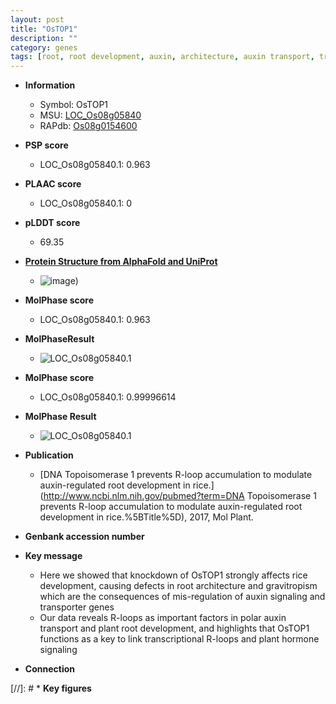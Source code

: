 ```yaml
---
layout: post
title: "OsTOP1"
description: ""
category: genes
tags: [root, root development, auxin, architecture, auxin transport, transporter, root architecture]
---
```


* **Information**  
    + Symbol: OsTOP1  
    + MSU: [LOC_Os08g05840](http://rice.plantbiology.msu.edu/cgi-bin/ORF_infopage.cgi?orf=LOC_Os08g05840)  
    + RAPdb: [Os08g0154600](http://rapdb.dna.affrc.go.jp/viewer/gbrowse_details/irgsp1?name=Os08g0154600)  

* **PSP score**  
    + LOC_Os08g05840.1: 0.963 

* **PLAAC score**  
    + LOC_Os08g05840.1: 0 

* **pLDDT score**
    + 69.35

* **[Protein Structure from AlphaFold and UniProt](https://www.uniprot.org/uniprotkb/Q84ZL5/entry#structure)**
    + ![image](https://ricepsp.github.io/images/Q8/AF-Q84ZL5-F1.png))

* **MolPhase score**
    + LOC_Os08g05840.1: 0.963

* **MolPhaseResult**
    + ![LOC_Os08g05840.1](https://ricepsp.github.io/pictures/LOC_Os08g/LOC_Os08g05840.1.png)

* **MolPhase score**
    + LOC_Os08g05840.1: 0.99996614

* **MolPhase Result**
    + ![LOC_Os08g05840.1](https://304243504.github.io/Pictures/LOC_Os08g/LOC_Os08g05840.1.png)

* **Publication**  
    + [DNA Topoisomerase 1 prevents R-loop accumulation to modulate auxin-regulated root development in rice.](http://www.ncbi.nlm.nih.gov/pubmed?term=DNA Topoisomerase 1 prevents R-loop accumulation to modulate auxin-regulated root development in rice.%5BTitle%5D), 2017, Mol Plant.

* **Genbank accession number**  

* **Key message**  
    + Here we showed that knockdown of OsTOP1 strongly affects rice development, causing defects in root architecture and gravitropism which are the consequences of mis-regulation of auxin signaling and transporter genes
    + Our data reveals R-loops as important factors in polar auxin transport and plant root development, and highlights that OsTOP1 functions as a key to link transcriptional R-loops and plant hormone signaling

* **Connection**  

[//]: # * **Key figures**  


